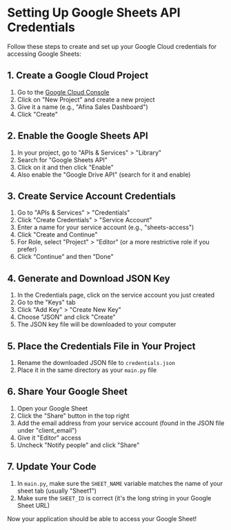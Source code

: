 # Setting Up Google Sheets API Credentials

Follow these steps to create and set up your Google Cloud credentials for accessing Google Sheets:

## 1. Create a Google Cloud Project

1. Go to the [Google Cloud Console](https://console.cloud.google.com/)
2. Click on "New Project" and create a new project
3. Give it a name (e.g., "Afina Sales Dashboard")
4. Click "Create"

## 2. Enable the Google Sheets API

1. In your project, go to "APIs & Services" > "Library"
2. Search for "Google Sheets API"
3. Click on it and then click "Enable"
4. Also enable the "Google Drive API" (search for it and enable)

## 3. Create Service Account Credentials

1. Go to "APIs & Services" > "Credentials"
2. Click "Create Credentials" > "Service Account"
3. Enter a name for your service account (e.g., "sheets-access")
4. Click "Create and Continue"
5. For Role, select "Project" > "Editor" (or a more restrictive role if you prefer)
6. Click "Continue" and then "Done"

## 4. Generate and Download JSON Key

1. In the Credentials page, click on the service account you just created
2. Go to the "Keys" tab
3. Click "Add Key" > "Create New Key"
4. Choose "JSON" and click "Create"
5. The JSON key file will be downloaded to your computer

## 5. Place the Credentials File in Your Project

1. Rename the downloaded JSON file to `credentials.json`
2. Place it in the same directory as your `main.py` file

## 6. Share Your Google Sheet

1. Open your Google Sheet
2. Click the "Share" button in the top right
3. Add the email address from your service account (found in the JSON file under "client_email")
4. Give it "Editor" access
5. Uncheck "Notify people" and click "Share"

## 7. Update Your Code

1. In `main.py`, make sure the `SHEET_NAME` variable matches the name of your sheet tab (usually "Sheet1")
2. Make sure the `SHEET_ID` is correct (it's the long string in your Google Sheet URL)

Now your application should be able to access your Google Sheet! 